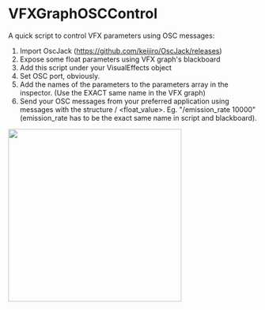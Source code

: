 # VFXGraphOSCControl
A quick script to control VFX parameters using OSC messages:


1. Import OscJack (https://github.com/keijiro/OscJack/releases)
2. Expose some float parameters using VFX graph's blackboard
3. Add this script under your VisualEffects object
4. Set OSC port, obviously.
5. Add the names of the parameters to the parameters array in the inspector. (Use the EXACT same name in the VFX graph)
6. Send your OSC messages from your preferred application using messages with the structure /<parameter name> <float_value>. 
Eg. "/emission_rate 10000" (emission_rate has to be the exact same name in script and blackboard). 

 <img src="https://user-images.githubusercontent.com/4733666/55290463-8c33ef80-540e-11e9-9cfd-105eef041e54.png" width="350">
